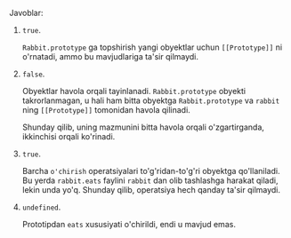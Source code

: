 Javoblar:

1. `true`.

   `Rabbit.prototype` ga topshirish yangi obyektlar uchun `[[Prototype]]` ni o'rnatadi, ammo bu mavjudlariga ta'sir qilmaydi.

2. `false`.

   Obyektlar havola orqali tayinlanadi. `Rabbit.prototype` obyekti takrorlanmagan, u hali ham bitta obyektga `Rabbit.prototype` va `rabbit` ning `[[Prototype]]` tomonidan havola qilinadi.

   Shunday qilib, uning mazmunini bitta havola orqali o'zgartirganda, ikkinchisi orqali ko'rinadi.

3. `true`.

   Barcha `o'chirish` operatsiyalari to'g'ridan-to'g'ri obyektga qo'llaniladi. Bu yerda `rabbit.eats` faylini `rabbit` dan olib tashlashga harakat qiladi, lekin unda yo'q. Shunday qilib, operatsiya hech qanday ta'sir qilmaydi.

4. `undefined`.

   Prototipdan `eats` xususiyati o'chirildi, endi u mavjud emas.
